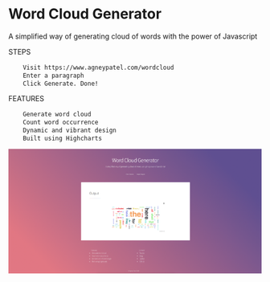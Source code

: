 # Word Cloud Generator
A simplified way of generating cloud of words with the power of Javascript

STEPS

        Visit https://www.agneypatel.com/wordcloud
        Enter a paragraph
        Click Generate. Done!

FEATURES

        Generate word cloud
        Count word occurrence
        Dynamic and vibrant design
        Built using Highcharts

![Screenshot](screenshot.png)
